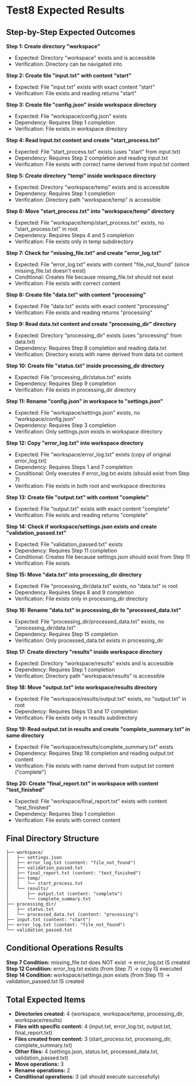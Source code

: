 # Test8 Expected Results

## Step-by-Step Expected Outcomes

**Step 1: Create directory "workspace"**
- Expected: Directory "workspace" exists and is accessible
- Verification: Directory can be navigated into

**Step 2: Create file "input.txt" with content "start"**
- Expected: File "input.txt" exists with exact content "start"
- Verification: File exists and reading returns "start"

**Step 3: Create file "config.json" inside workspace directory**
- Expected: File "workspace/config.json" exists
- Dependency: Requires Step 1 completion
- Verification: File exists in workspace directory

**Step 4: Read input.txt content and create "start_process.txt"**
- Expected: File "start_process.txt" exists (uses "start" from input.txt)
- Dependency: Requires Step 2 completion and reading input.txt
- Verification: File exists with correct name derived from input.txt content

**Step 5: Create directory "temp" inside workspace directory**
- Expected: Directory "workspace/temp" exists and is accessible
- Dependency: Requires Step 1 completion
- Verification: Directory path "workspace/temp" is accessible

**Step 6: Move "start_process.txt" into "workspace/temp" directory**
- Expected: File "workspace/temp/start_process.txt" exists, no "start_process.txt" in root
- Dependency: Requires Steps 4 and 5 completion
- Verification: File exists only in temp subdirectory

**Step 7: Check for "missing_file.txt" and create "error_log.txt"**
- Expected: File "error_log.txt" exists with content "file_not_found" (since missing_file.txt doesn't exist)
- Conditional: Creates file because missing_file.txt should not exist
- Verification: File exists with correct content

**Step 8: Create file "data.txt" with content "processing"**
- Expected: File "data.txt" exists with exact content "processing"
- Verification: File exists and reading returns "processing"

**Step 9: Read data.txt content and create "processing_dir" directory**
- Expected: Directory "processing_dir" exists (uses "processing" from data.txt)
- Dependency: Requires Step 8 completion and reading data.txt
- Verification: Directory exists with name derived from data.txt content

**Step 10: Create file "status.txt" inside processing_dir directory**
- Expected: File "processing_dir/status.txt" exists
- Dependency: Requires Step 9 completion
- Verification: File exists in processing_dir directory

**Step 11: Rename "config.json" in workspace to "settings.json"**
- Expected: File "workspace/settings.json" exists, no "workspace/config.json"
- Dependency: Requires Step 3 completion
- Verification: Only settings.json exists in workspace directory

**Step 12: Copy "error_log.txt" into workspace directory**
- Expected: File "workspace/error_log.txt" exists (copy of original error_log.txt)
- Dependency: Requires Steps 1 and 7 completion
- Conditional: Only executes if error_log.txt exists (should exist from Step 7)
- Verification: File exists in both root and workspace directories

**Step 13: Create file "output.txt" with content "complete"**
- Expected: File "output.txt" exists with exact content "complete"
- Verification: File exists and reading returns "complete"

**Step 14: Check if workspace/settings.json exists and create "validation_passed.txt"**
- Expected: File "validation_passed.txt" exists
- Dependency: Requires Step 11 completion
- Conditional: Creates file because settings.json should exist from Step 11
- Verification: File exists

**Step 15: Move "data.txt" into processing_dir directory**
- Expected: File "processing_dir/data.txt" exists, no "data.txt" in root
- Dependency: Requires Steps 8 and 9 completion
- Verification: File exists only in processing_dir directory

**Step 16: Rename "data.txt" in processing_dir to "processed_data.txt"**
- Expected: File "processing_dir/processed_data.txt" exists, no "processing_dir/data.txt"
- Dependency: Requires Step 15 completion
- Verification: Only processed_data.txt exists in processing_dir

**Step 17: Create directory "results" inside workspace directory**
- Expected: Directory "workspace/results" exists and is accessible
- Dependency: Requires Step 1 completion
- Verification: Directory path "workspace/results" is accessible

**Step 18: Move "output.txt" into workspace/results directory**
- Expected: File "workspace/results/output.txt" exists, no "output.txt" in root
- Dependency: Requires Steps 13 and 17 completion
- Verification: File exists only in results subdirectory

**Step 19: Read output.txt in results and create "complete_summary.txt" in same directory**
- Expected: File "workspace/results/complete_summary.txt" exists
- Dependency: Requires Step 18 completion and reading output.txt content
- Verification: File exists with name derived from output.txt content ("complete")

**Step 20: Create "final_report.txt" in workspace with content "test_finished"**
- Expected: File "workspace/final_report.txt" exists with content "test_finished"
- Dependency: Requires Step 1 completion
- Verification: File exists with correct content

## Final Directory Structure

```
├── workspace/
│   ├── settings.json
│   ├── error_log.txt (content: "file_not_found")
│   ├── validation_passed.txt
│   ├── final_report.txt (content: "test_finished")
│   ├── temp/
│   │   └── start_process.txt
│   └── results/
│       ├── output.txt (content: "complete")
│       └── complete_summary.txt
├── processing_dir/
│   ├── status.txt
│   └── processed_data.txt (content: "processing")
├── input.txt (content: "start")
├── error_log.txt (content: "file_not_found")
└── validation_passed.txt
```

## Conditional Operations Results

**Step 7 Condition:** missing_file.txt does NOT exist → error_log.txt IS created
**Step 12 Condition:** error_log.txt exists (from Step 7) → copy IS executed
**Step 14 Condition:** workspace/settings.json exists (from Step 11) → validation_passed.txt IS created

## Total Expected Items
- **Directories created:** 4 (workspace, workspace/temp, processing_dir, workspace/results)
- **Files with specific content:** 4 (input.txt, error_log.txt, output.txt, final_report.txt)
- **Files created from content:** 3 (start_process.txt, processing_dir, complete_summary.txt)
- **Other files:** 4 (settings.json, status.txt, processed_data.txt, validation_passed.txt)
- **Move operations:** 3
- **Rename operations:** 2
- **Conditional operations:** 3 (all should execute successfully)